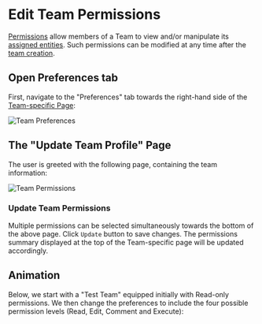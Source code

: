 # Edit Team Permissions

[Permissions](../../../entities-general/permissions.md) allow members of a Team to view and/or manipulate its  [assigned entities](../../organizations/teams.md#entities). Such permissions can be modified at any time after the [team creation](../organization/create-delete-team.md).
 
## Open Preferences tab 
 
First, navigate to the "Preferences" tab <i class="zmdi zmdi-edit zmdi-hc-border"></i> towards the right-hand side of the [Team-specific Page](../../ui/team-page.md):

![Team Preferences](../../../images/collaboration/team-preferences.png "Team Preferences")

## The "Update Team Profile" Page

The user is greeted with the following page, containing the team information:

![Team Permissions](../../../images/collaboration/team-permissions.png "Team Permissions")

### Update Team Permissions 

Multiple permissions can be selected simultaneously towards the bottom of the above page. Click `Update` button to save changes. The permissions summary displayed at the top of the Team-specific page will be updated accordingly. 

## Animation

Below, we start with a "Test Team" equipped initially with Read-only permissions. We then change the preferences to include the four possible permission levels (Read, Edit, Comment and Execute):

<img data-gifffer="/images/collaboration/edit-team-permissions.gif">
